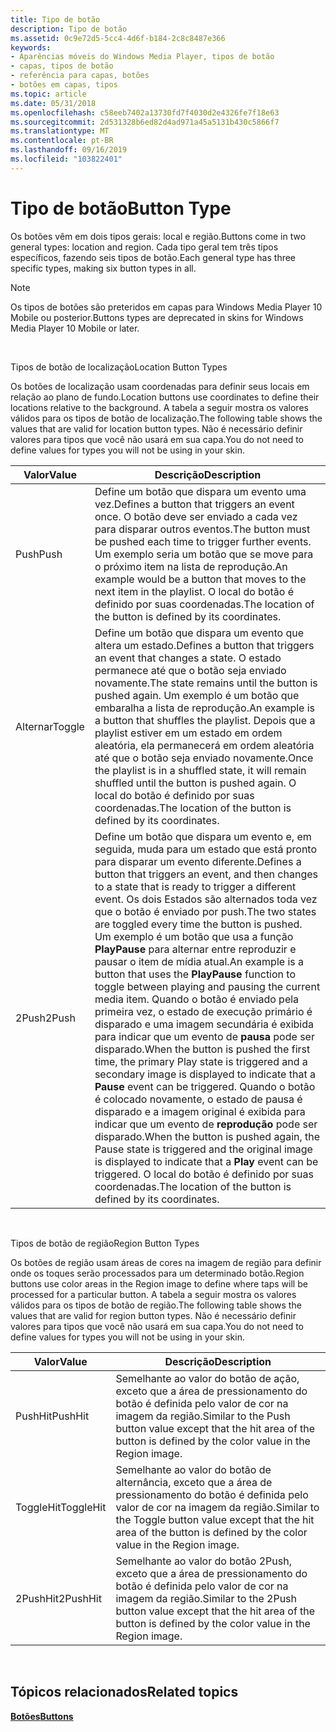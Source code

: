 ```yaml
---
title: Tipo de botão
description: Tipo de botão
ms.assetid: 0c9e72d5-5cc4-4d6f-b184-2c8c8487e366
keywords:
- Aparências móveis do Windows Media Player, tipos de botão
- capas, tipos de botão
- referência para capas, botões
- botões em capas, tipos
ms.topic: article
ms.date: 05/31/2018
ms.openlocfilehash: c58eeb7402a13730fd7f4030d2e4326fe7f18e63
ms.sourcegitcommit: 2d531328b6ed82d4ad971a45a5131b430c5866f7
ms.translationtype: MT
ms.contentlocale: pt-BR
ms.lasthandoff: 09/16/2019
ms.locfileid: "103822401"
---
```

# <a name="button-type"></a><span data-ttu-id="e6ba4-107">Tipo de botão</span><span class="sxs-lookup"><span data-stu-id="e6ba4-107">Button Type</span></span>

<span data-ttu-id="e6ba4-108">Os botões vêm em dois tipos gerais: local e região.</span><span class="sxs-lookup"><span data-stu-id="e6ba4-108">Buttons come in two general types: location and region.</span></span> <span data-ttu-id="e6ba4-109">Cada tipo geral tem três tipos específicos, fazendo seis tipos de botão.</span><span class="sxs-lookup"><span data-stu-id="e6ba4-109">Each general type has three specific types, making six button types in all.</span></span>

> [!Note]  
> <span data-ttu-id="e6ba4-110">Os tipos de botões são preteridos em capas para Windows Media Player 10 Mobile ou posterior.</span><span class="sxs-lookup"><span data-stu-id="e6ba4-110">Buttons types are deprecated in skins for Windows Media Player 10 Mobile or later.</span></span>

 

<span data-ttu-id="e6ba4-111">Tipos de botão de localização</span><span class="sxs-lookup"><span data-stu-id="e6ba4-111">Location Button Types</span></span>

<span data-ttu-id="e6ba4-112">Os botões de localização usam coordenadas para definir seus locais em relação ao plano de fundo.</span><span class="sxs-lookup"><span data-stu-id="e6ba4-112">Location buttons use coordinates to define their locations relative to the background.</span></span> <span data-ttu-id="e6ba4-113">A tabela a seguir mostra os valores válidos para os tipos de botão de localização.</span><span class="sxs-lookup"><span data-stu-id="e6ba4-113">The following table shows the values that are valid for location button types.</span></span> <span data-ttu-id="e6ba4-114">Não é necessário definir valores para tipos que você não usará em sua capa.</span><span class="sxs-lookup"><span data-stu-id="e6ba4-114">You do not need to define values for types you will not be using in your skin.</span></span>



| <span data-ttu-id="e6ba4-115">Valor</span><span class="sxs-lookup"><span data-stu-id="e6ba4-115">Value</span></span>  | <span data-ttu-id="e6ba4-116">Descrição</span><span class="sxs-lookup"><span data-stu-id="e6ba4-116">Description</span></span>                                                                                                                                                                                                                                                                                                                                                                                                                                                                                                                                                                                                                                                                                  |
|--------|----------------------------------------------------------------------------------------------------------------------------------------------------------------------------------------------------------------------------------------------------------------------------------------------------------------------------------------------------------------------------------------------------------------------------------------------------------------------------------------------------------------------------------------------------------------------------------------------------------------------------------------------------------------------------------------------|
| <span data-ttu-id="e6ba4-117">Push</span><span class="sxs-lookup"><span data-stu-id="e6ba4-117">Push</span></span>   | <span data-ttu-id="e6ba4-118">Define um botão que dispara um evento uma vez.</span><span class="sxs-lookup"><span data-stu-id="e6ba4-118">Defines a button that triggers an event once.</span></span> <span data-ttu-id="e6ba4-119">O botão deve ser enviado a cada vez para disparar outros eventos.</span><span class="sxs-lookup"><span data-stu-id="e6ba4-119">The button must be pushed each time to trigger further events.</span></span> <span data-ttu-id="e6ba4-120">Um exemplo seria um botão que se move para o próximo item na lista de reprodução.</span><span class="sxs-lookup"><span data-stu-id="e6ba4-120">An example would be a button that moves to the next item in the playlist.</span></span> <span data-ttu-id="e6ba4-121">O local do botão é definido por suas coordenadas.</span><span class="sxs-lookup"><span data-stu-id="e6ba4-121">The location of the button is defined by its coordinates.</span></span>                                                                                                                                                                                                                                                                                                                                                                                                                                             |
| <span data-ttu-id="e6ba4-122">Alternar</span><span class="sxs-lookup"><span data-stu-id="e6ba4-122">Toggle</span></span> | <span data-ttu-id="e6ba4-123">Define um botão que dispara um evento que altera um estado.</span><span class="sxs-lookup"><span data-stu-id="e6ba4-123">Defines a button that triggers an event that changes a state.</span></span> <span data-ttu-id="e6ba4-124">O estado permanece até que o botão seja enviado novamente.</span><span class="sxs-lookup"><span data-stu-id="e6ba4-124">The state remains until the button is pushed again.</span></span> <span data-ttu-id="e6ba4-125">Um exemplo é um botão que embaralha a lista de reprodução.</span><span class="sxs-lookup"><span data-stu-id="e6ba4-125">An example is a button that shuffles the playlist.</span></span> <span data-ttu-id="e6ba4-126">Depois que a playlist estiver em um estado em ordem aleatória, ela permanecerá em ordem aleatória até que o botão seja enviado novamente.</span><span class="sxs-lookup"><span data-stu-id="e6ba4-126">Once the playlist is in a shuffled state, it will remain shuffled until the button is pushed again.</span></span> <span data-ttu-id="e6ba4-127">O local do botão é definido por suas coordenadas.</span><span class="sxs-lookup"><span data-stu-id="e6ba4-127">The location of the button is defined by its coordinates.</span></span>                                                                                                                                                                                                                                                                                                                                                           |
| <span data-ttu-id="e6ba4-128">2Push</span><span class="sxs-lookup"><span data-stu-id="e6ba4-128">2Push</span></span>  | <span data-ttu-id="e6ba4-129">Define um botão que dispara um evento e, em seguida, muda para um estado que está pronto para disparar um evento diferente.</span><span class="sxs-lookup"><span data-stu-id="e6ba4-129">Defines a button that triggers an event, and then changes to a state that is ready to trigger a different event.</span></span> <span data-ttu-id="e6ba4-130">Os dois Estados são alternados toda vez que o botão é enviado por push.</span><span class="sxs-lookup"><span data-stu-id="e6ba4-130">The two states are toggled every time the button is pushed.</span></span> <span data-ttu-id="e6ba4-131">Um exemplo é um botão que usa a função **PlayPause** para alternar entre reproduzir e pausar o item de mídia atual.</span><span class="sxs-lookup"><span data-stu-id="e6ba4-131">An example is a button that uses the **PlayPause** function to toggle between playing and pausing the current media item.</span></span> <span data-ttu-id="e6ba4-132">Quando o botão é enviado pela primeira vez, o estado de execução primário é disparado e uma imagem secundária é exibida para indicar que um evento de **pausa** pode ser disparado.</span><span class="sxs-lookup"><span data-stu-id="e6ba4-132">When the button is pushed the first time, the primary Play state is triggered and a secondary image is displayed to indicate that a **Pause** event can be triggered.</span></span> <span data-ttu-id="e6ba4-133">Quando o botão é colocado novamente, o estado de pausa é disparado e a imagem original é exibida para indicar que um evento de **reprodução** pode ser disparado.</span><span class="sxs-lookup"><span data-stu-id="e6ba4-133">When the button is pushed again, the Pause state is triggered and the original image is displayed to indicate that a **Play** event can be triggered.</span></span> <span data-ttu-id="e6ba4-134">O local do botão é definido por suas coordenadas.</span><span class="sxs-lookup"><span data-stu-id="e6ba4-134">The location of the button is defined by its coordinates.</span></span> |



 

<span data-ttu-id="e6ba4-135">Tipos de botão de região</span><span class="sxs-lookup"><span data-stu-id="e6ba4-135">Region Button Types</span></span>

<span data-ttu-id="e6ba4-136">Os botões de região usam áreas de cores na imagem de região para definir onde os toques serão processados para um determinado botão.</span><span class="sxs-lookup"><span data-stu-id="e6ba4-136">Region buttons use color areas in the Region image to define where taps will be processed for a particular button.</span></span> <span data-ttu-id="e6ba4-137">A tabela a seguir mostra os valores válidos para os tipos de botão de região.</span><span class="sxs-lookup"><span data-stu-id="e6ba4-137">The following table shows the values that are valid for region button types.</span></span> <span data-ttu-id="e6ba4-138">Não é necessário definir valores para tipos que você não usará em sua capa.</span><span class="sxs-lookup"><span data-stu-id="e6ba4-138">You do not need to define values for types you will not be using in your skin.</span></span>



| <span data-ttu-id="e6ba4-139">Valor</span><span class="sxs-lookup"><span data-stu-id="e6ba4-139">Value</span></span>     | <span data-ttu-id="e6ba4-140">Descrição</span><span class="sxs-lookup"><span data-stu-id="e6ba4-140">Description</span></span>                                                                                                                  |
|-----------|------------------------------------------------------------------------------------------------------------------------------|
| <span data-ttu-id="e6ba4-141">PushHit</span><span class="sxs-lookup"><span data-stu-id="e6ba4-141">PushHit</span></span>   | <span data-ttu-id="e6ba4-142">Semelhante ao valor do botão de ação, exceto que a área de pressionamento do botão é definida pelo valor de cor na imagem da região.</span><span class="sxs-lookup"><span data-stu-id="e6ba4-142">Similar to the Push button value except that the hit area of the button is defined by the color value in the Region image.</span></span>   |
| <span data-ttu-id="e6ba4-143">ToggleHit</span><span class="sxs-lookup"><span data-stu-id="e6ba4-143">ToggleHit</span></span> | <span data-ttu-id="e6ba4-144">Semelhante ao valor do botão de alternância, exceto que a área de pressionamento do botão é definida pelo valor de cor na imagem da região.</span><span class="sxs-lookup"><span data-stu-id="e6ba4-144">Similar to the Toggle button value except that the hit area of the button is defined by the color value in the Region image.</span></span> |
| <span data-ttu-id="e6ba4-145">2PushHit</span><span class="sxs-lookup"><span data-stu-id="e6ba4-145">2PushHit</span></span>  | <span data-ttu-id="e6ba4-146">Semelhante ao valor do botão 2Push, exceto que a área de pressionamento do botão é definida pelo valor de cor na imagem da região.</span><span class="sxs-lookup"><span data-stu-id="e6ba4-146">Similar to the 2Push button value except that the hit area of the button is defined by the color value in the Region image.</span></span>  |



 

## <a name="related-topics"></a><span data-ttu-id="e6ba4-147">Tópicos relacionados</span><span class="sxs-lookup"><span data-stu-id="e6ba4-147">Related topics</span></span>

<dl> <dt>

[<span data-ttu-id="e6ba4-148">**Botões**</span><span class="sxs-lookup"><span data-stu-id="e6ba4-148">**Buttons**</span></span>](buttons.md)
</dt> </dl>

 

 




